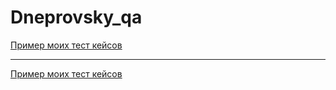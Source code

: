 # Dneprovsky_qa
[Пример моих тест кейсов](https://docs.google.com/spreadsheets/d/1ZSp5_F0At4t4BkexBy-L5G8g-2KIPyIZ1GtKIK9Ic7c/edit#gid=306401338)

---

[Пример моих тест кейсов](https://docs.google.com/spreadsheets/d/1Pzl3Afl08_6lQYGtnpHfZWMxu65VRwbEA4ijEvPA6u4/edit#gid=0)


